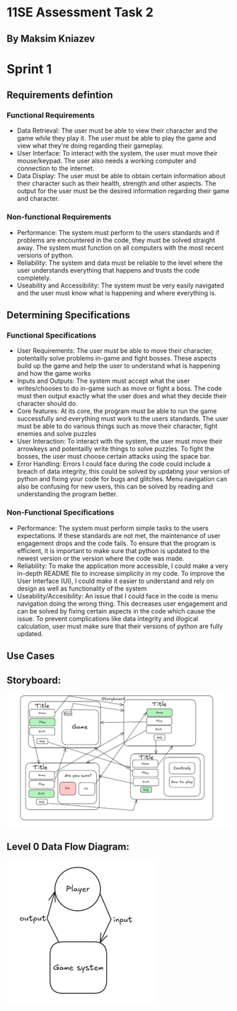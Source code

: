 # 11SE Assessment Task 2

## By Maksim Kniazev

# Sprint 1
## Requirements defintion
### Functional Requirements
* Data Retrieval: The user must be able to view their character and the game while they play it. The user must be able to play the game and view what they're doing regarding their gameplay.
* User Interface: To interact with the system, the user must move their mouse/keypad. The user also needs a working computer and connection to the internet.
* Data Display: The user must be able to obtain certain information about their character such as their health, strength and other aspects. The output for the user must be the desired information regarding their game and character.
### Non-functional Requirements
* Performance: The system must perform to the users standards and if problems are encountered in the code, they must be solved straight away. The system must function on all computers with the most recent versions of python.
* Reliability: The system and data must be reliable to the level where the user understands everything that happens and trusts the code completely.
* Useability and Accessibility: The system must be very easily navigated and the user must know what is happening and where everything is.

## Determining Specifications
### Functional Specifications
* User Requirements: The user must be able to move their character, potentailly solve problems in-game and fight bosses. These aspects build up the game and help the user to understand what is happening and how the game works
* Inputs and Outputs: The system must accept what the user writes/chooses to do in-game such as move or fight a boss. The code must then output exactly what the user does and what they decide their character should do.
* Core features: At its core, the program must be able to run the game successfully and everything must work to the users standards. The user must be able to do various things such as move their character, fight enemies and solve puzzles
* User Interaction: To interact with the system, the user must move their arrowkeys and potentailly write things to solve puzzles. To fight the bosses, the user must choose certain attacks using the space bar.
* Error Handling: Errors I could face during the code could include a breach of data integrity, this could be solved by updating your version of python and fixing your code for bugs and glitches. Menu navigation can also be confusing for new users, this can be solved by reading and understanding the program better.
### Non-Functional Specifications
* Performance: The system must perform simple tasks to the users expectations. If these standards are not met, the maintenance of user engagement drops and the code fails. To ensure that the program is efficient, it is important to make sure that python is updated to the newest version or the version where the code was made.
* Reliability: To make the application more accessible, I could make a very in-depth README file to increase simplicity in my code. To improve the User Interface (UI), I could make it easier to understand and rely on design as well as functionality of the system
* Useability/Accesibility: An issue that I could face in the code is menu navigation doing the wrong thing. This decreases user engagement and can be solved by fixing certain aspects in the code which cause the issue. To prevent complications like data integrity and illogical calculation, user must make sure that their versions of python are fully updated.

## Use Cases






## Storyboard:  
<img src="storyboard.png">

## Level 0 Data Flow Diagram:
<img src="level_0_dfd.png">







